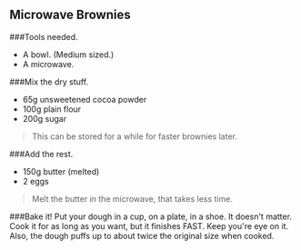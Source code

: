 ## Microwave Brownies

###Tools needed.
* A bowl. (Medium sized.)
* A microwave.

###Mix the dry stuff.
* 65g unsweetened cocoa powder
* 100g plain flour
* 200g sugar

>This can be stored for a while for faster brownies later. 

###Add the rest. 
* 150g butter (melted)
* 2 eggs

>Melt the butter in the microwave, that takes less time. 

###Bake it!
Put your dough in a cup, on a plate, in a shoe. It doesn't matter. 
Cook it for as long as you want, but it finishes FAST. Keep you're eye on it. 
Also, the dough puffs up to about twice the original size when cooked. 
